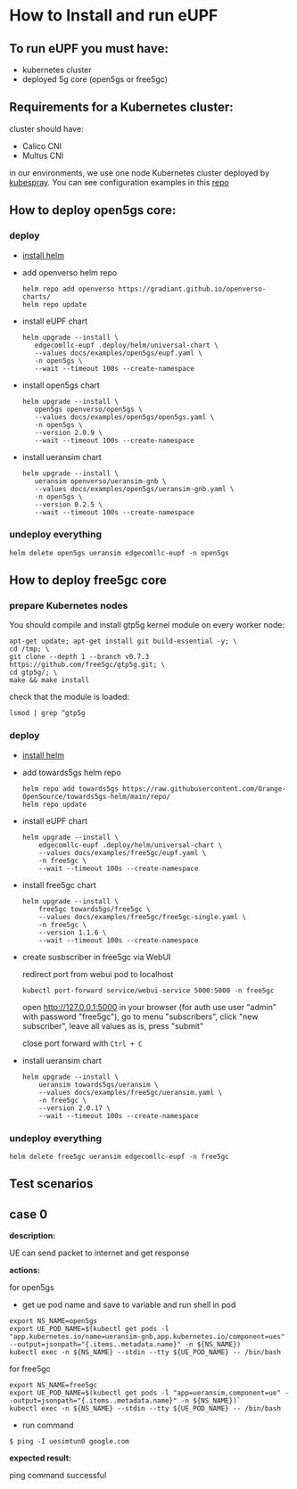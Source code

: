 # How to Install and run eUPF

## To run eUPF you must have:

- kubernetes cluster
- deployed 5g core (open5gs or free5gc)

## Requirements for a Kubernetes cluster:

cluster should have:

- Calico CNI
- Multus CNI

in our environments, we use one node Kubernetes cluster deployed by [kubespray](https://github.com/kubernetes-sigs/kubespray). You can see configuration examples in this [repo](https://github.com/edgecomllc/ansible)

## How to deploy open5gs core:

### deploy

* [install helm](https://helm.sh/docs/intro/install/)
* add openverso helm repo

   ```
   helm repo add openverso https://gradiant.github.io/openverso-charts/
   helm repo update
   ```

* install eUPF chart

   ```
   helm upgrade --install \
      edgecomllc-eupf .deploy/helm/universal-chart \
      --values docs/examples/open5gs/eupf.yaml \
      -n open5gs \
      --wait --timeout 100s --create-namespace
   ```

* install open5gs chart

   ```
   helm upgrade --install \
      open5gs openverso/open5gs \
      --values docs/examples/open5gs/open5gs.yaml \
      -n open5gs \
      --version 2.0.9 \
      --wait --timeout 100s --create-namespace
   ```

* install ueransim chart

   ```
   helm upgrade --install \
      ueransim openverso/ueransim-gnb \
      --values docs/examples/open5gs/ueransim-gnb.yaml \
      -n open5gs \
      --version 0.2.5 \
      --wait --timeout 100s --create-namespace
   ```

### undeploy everything

```
helm delete open5gs ueransim edgecomllc-eupf -n open5gs
```

## How to deploy free5gc core

### prepare Kubernetes nodes

You should compile and install gtp5g kernel module on every worker node:

```
apt-get update; apt-get install git build-essential -y; \
cd /tmp; \
git clone --depth 1 --branch v0.7.3 https://github.com/free5gc/gtp5g.git; \
cd gtp5g/; \
make && make install
```

check that the module is loaded:

`lsmod | grep ^gtp5g`

### deploy

* [install helm](https://helm.sh/docs/intro/install/)
* add towards5gs helm repo

	```
	helm repo add towards5gs https://raw.githubusercontent.com/Orange-OpenSource/towards5gs-helm/main/repo/
	helm repo update
	```

* install eUPF chart

	```
	helm upgrade --install \
		edgecomllc-eupf .deploy/helm/universal-chart \
		--values docs/examples/free5gc/eupf.yaml \
		-n free5gc \
		--wait --timeout 100s --create-namespace
	```

* install free5gc chart

	```
	helm upgrade --install \
		free5gc towards5gs/free5gc \
		--values docs/examples/free5gc/free5gc-single.yaml \
		-n free5gc \
		--version 1.1.6 \
		--wait --timeout 100s --create-namespace
	```

* create susbscriber in free5gc via WebUI

   redirect port from webui pod to localhost

   ```
   kubectl port-forward service/webui-service 5000:5000 -n free5gc
   ```

   open http://127.0.0.1:5000 in your browser (for auth use user "admin" with password "free5gc"), go to menu "subscribers", click "new subscriber", leave all values as is, press "submit"

   close port forward with `Ctrl + C`

* install ueransim chart

	```
	helm upgrade --install \
		ueransim towards5gs/ueransim \
		--values docs/examples/free5gc/ueransim.yaml \
		-n free5gc \
		--version 2.0.17 \
		--wait --timeout 100s --create-namespace
	```

### undeploy everything

```
helm delete free5gc ueransim edgecomllc-eupf -n free5gc
```

## Test scenarios

## case 0

<b>description:</b>

UE can send packet to internet and get response

<b>actions:</b>

for open5gs

* get ue pod name and save to variable and run shell in pod

```
export NS_NAME=open5gs
export UE_POD_NAME=$(kubectl get pods -l "app.kubernetes.io/name=ueransim-gnb,app.kubernetes.io/component=ues" --output=jsonpath="{.items..metadata.name}" -n ${NS_NAME})
kubectl exec -n ${NS_NAME} --stdin --tty ${UE_POD_NAME} -- /bin/bash
```

for free5gc

```
export NS_NAME=free5gc
export UE_POD_NAME=$(kubectl get pods -l "app=ueransim,component=ue" --output=jsonpath="{.items..metadata.name}" -n ${NS_NAME})`
kubectl exec -n ${NS_NAME} --stdin --tty ${UE_POD_NAME} -- /bin/bash
```

* run command

`$ ping -I uesimtun0 google.com`


<b>expected result:</b>

ping command successful
